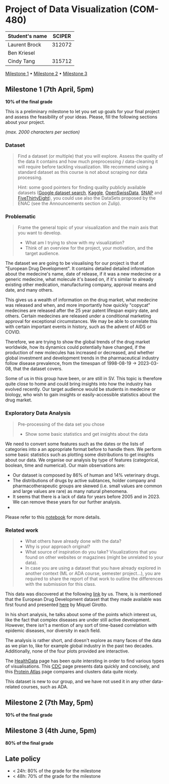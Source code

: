 # Project of Data Visualization (COM-480)

| Student's name | SCIPER |
| -------------- | ------ |
| Laurent Brock | 312072 |
| Ben Kriesel | |
| Cindy Tang | 315712 |

[Milestone 1](#milestone-1) • [Milestone 2](#milestone-2) • [Milestone 3](#milestone-3)

## Milestone 1 (7th April, 5pm)

**10% of the final grade**

This is a preliminary milestone to let you set up goals for your final project and assess the feasibility of your ideas.
Please, fill the following sections about your project.

*(max. 2000 characters per section)*

### Dataset

> Find a dataset (or multiple) that you will explore. Assess the quality of the data it contains and how much preprocessing / data-cleaning it will require before tackling visualization. We recommend using a standard dataset as this course is not about scraping nor data processing.
>
> Hint: some good pointers for finding quality publicly available datasets ([Google dataset search](https://datasetsearch.research.google.com/), [Kaggle](https://www.kaggle.com/datasets), [OpenSwissData](https://opendata.swiss/en/), [SNAP](https://snap.stanford.edu/data/) and [FiveThirtyEight](https://data.fivethirtyeight.com/)), you could use also the DataSets proposed by the ENAC (see the Announcements section on Zulip).

### Problematic

> Frame the general topic of your visualization and the main axis that you want to develop.
> - What am I trying to show with my visualization?
> - Think of an overview for the project, your motivation, and the target audience.

The dataset we are going to be visualising for our project is that of "European Drug Development". It contains detailed detailed information about the medecine's name, date of release, if it was a new medecine or a generic medecine, what molecule it's based on, if it's similar to already existing other medication, manufacturing company, approval means and date, and many others.

This gives us a wealth of information on the drug market, what medecine was released and when, and more importantly how quickly "copycat" medecines are released after the 25 year patent lifespan expiry date, and others.
Certain medecines are released under a conditional marketing approval for exceptional circumstances. We may be able to correlate this with certain important events in history, such as the advent of AIDS or COVID.

Therefore, we are trying to show the global trends of the drug market worldwide, how its dynamics could potentially have changed, if the production of new molecules has increased or decreased, and whether global investment and development trends in the pharmaceutical industry follow disease prevalence, from the timespan of 1998-08-19 -> 2023-03-08, that the dataset covers.

Some of us in this group have been, or are still in SV. This topic is therefore quite close to home and could bring insights into how the industry has evolved recently. Our target audience would be students in medecine or biology, who wish to gain insights or easily-accessible statistics about the drug market.


### Exploratory Data Analysis

> Pre-processing of the data set you chose
> - Show some basic statistics and get insights about the data

We need to convert some features such as the dates or the lists of categories into a an appropriate format before to handle them. We perform some basic statistics such as plotting some distributions to get insights about our data. We organise our analysis by type of features (categorical, boolean, time and numerical). Our main observations are:
- Our dataset is composed by 86% of human and 14% veterinary drugs.
- The distributions of drugs by active subtances, holder company and pharmacotherapeutic groups are skewed (i.e. small values are common and large values are rare) as many natural phenomena.
- It seems that there is a lack of data for years before 2005 and in 2023. We can remove these years for our further analysis.
- 

Please refer to this [notebook](eda.ipynb) for more details. 

### Related work


> - What others have already done with the data?
> - Why is your approach original?
> - What source of inspiration do you take? Visualizations that you found on other websites or magazines (might be unrelated to your data).
> - In case you are using a dataset that you have already explored in another context (ML or ADA course, semester project...), you are required to share the report of that work to outline the differences with the submission for this class.

This data was discovered at the following [link](https://github.com/rfordatascience/tidytuesday/tree/master/data/2023/2023-03-14/) by us. There, is is mentioned that the European Drug Development dataset that they made available was first found and presented [here](https://towardsdatascience.com/dissecting-28-years-of-european-pharmaceutical-development-3affd8f87dc0) by Miquel Girotto.

In his short analysis, he talks about some of the points which interest us, like the fact that complex diseases are under still active development. However, there isn't a mention of any sort of time-based correlation with epidemic diseases, nor diversity in each field.

The analysis is rather short, and doesn't explore as many faces of the data as we plan to, like for example global industry in the past two decades. Additionally, none of the four plots provided are interactive.

The [HealthData](https://www.healthdata.org/gbd/data-visualizations) page has been quite intersting in order to find various types of visualisations. This [CDC](https://covid.cdc.gov/covid-data-tracker/#vaccinations_vacc-people-booster-percent-total) page presents data quickly and concisely, and this [Protein Atlas](https://www.proteinatlas.org/humanproteome/immune+cell) page compares and clusters data quite nicely.

This dataset is new to our group, and we have not used it in any other data-related courses, such as ADA.

## Milestone 2 (7th May, 5pm)

**10% of the final grade**


## Milestone 3 (4th June, 5pm)

**80% of the final grade**


## Late policy

- < 24h: 80% of the grade for the milestone
- < 48h: 70% of the grade for the milestone

